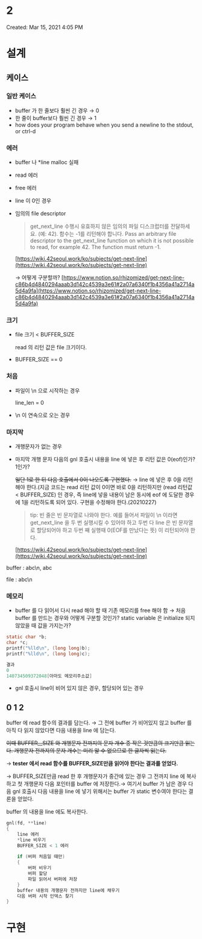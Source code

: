 # 2

Created: Mar 15, 2021 4:05 PM

# 설계

## 케이스

### 일반 케이스

- buffer 가 한 줄보다 훨씬 긴 경우 → 0
- 한 줄이 buffer보다 훨씬 긴 경우 → 1
- how does your program behave when you send a newline to the stdout, or ctrl-d

### 에러

- buffer 나 *line malloc 실패
- read 에러
- free 에러
- line 이 0인 경우
- 임의의 file descriptor

    > get_next_line 수행시 유효하지 않은 임의의 파일 디스크럽터를 전달하세요. (예: 42). 함수는 -1를 리턴해야 합니다.  Pass an arbitrary file descriptor to the get_next_line function on which it is not possible to read, for example 42. The function must return -1.

    [https://wiki.42seoul.work/ko/subjects/get-next-line](https://wiki.42seoul.work/ko/subjects/get-next-line)

    → 어떻게 구분할까? [https://www.notion.so/rhizomized/get-next-line-c86b4d4840294aaab3d142c4539a3e61#2a07a6340f1b4356a41a2714a5d4a9fa](https://www.notion.so/rhizomized/get-next-line-c86b4d4840294aaab3d142c4539a3e61#2a07a6340f1b4356a41a2714a5d4a9fa)

### 크기

- file  크기 < BUFFER_SIZE

    read  의 리턴 값은 file 크기이다. 

- BUFFER_SIZE == 0

### 처음

- 파일이 \n 으로 시작하는 경우

    line_len = 0

- \n 이 연속으로 오는 경우

### 마지막

- 개행문자가 없는 경우
- 마지막 개행 문자 다음의 gnl 호출시 내용을 line 에 넣은 후 리턴 값은 0(eof)인가? 1인가?

    ~~일단 1로 한 뒤 다음 호출에서 0이 나오도록 구현했다.~~  → line 에 넣은 후 0을 리턴해야 한다.(지금 코드는 read 리턴 값이 0이면 바로 0을 리턴하지만 (read 리턴값 < BUFFER_SIZE) 인 경우, 즉 line에 넣을 내용이 남은 동시에 eof 에 도달한 경우에 1을 리턴하도록 되어 있다. 구현을 수정해야 한다.(20210227)

    > tip: 빈 줄은 빈 문자열로 나와야 한다. 예를 들어서 파일이 \n 이라면 get_next_line 을 두 번 실행시킬 수 있어야 하고 두번 다 line 은 빈 문자열로 할당되어야 하고 두번 째 실행때 0(EOF를 만났다는 뜻) 이 리턴되어야 한다.

    [https://wiki.42seoul.work/ko/subjects/get-next-line](https://wiki.42seoul.work/ko/subjects/get-next-line)

buffer : abc\n, abc

file : abc\n

### 메모리

- buffer 를 다 읽어서 다시 read 해야 할 때 기존 메모리를 free 해야 함 → 처음 buffer 를 만드는 경우와 어떻게 구분할 것인가? static variable 은 initialize 되지 않았을 때 값을 가지는가?

```c
static char *b;
char *c;
printf("%lld\n", (long long)b);
printf("%lld\n", (long long)c);

결과
0
140734509372048[아마도 메모리주소값]
```

- gnl 호출시 line이 비어 있지 않은 경우, 할당되어 있는 경우

## 0 1 2

buffer 에 read 함수의 결과를 담는다. → 그 전에 buffer  가 비어있지 않고 buffer 를 아직 다 읽지 않았다면 다음 내용을 line 에 담는다.

~~이때 BUFFER__SIZE 와 개행문자 전까지의 문자 개수 중 작은 것만큼의 크기만큼 읽는다. 개행문자 전까지의 문자 개수는 미리 알 수 없으므로 한 글자씩 읽는다.~~ 

→ **tester 에서 read 함수를 BUFFER_SIZE만큼 읽어야 한다는 결과를 얻었다.** 

→ BUFFER_SIZE만큼 read 한 후 개행문자가 중간에 있는 경우 그 전까지 line 에 복사하고 첫 개행문자 다음 포인터를 buffer 에 저장한다.→ 여기서 buffer 가 남은 경우 다음 gnl 호출시  다음 내용을 line 에 넣기 위해서는 buffer 가 static 변수여야 한다는 결론을 얻었다.

buffer  의 내용을 line 에도 복사한다.

```c
gnl(fd, **line)
{
	line 에러
	*line 비우기
	BUFFER_SIZE < 1 에러
	
	if (버퍼 처음일 때만)
	{
		버퍼 비우기
		버퍼 할당
		파일 읽어서 버퍼에 저장
	}
	buffer 내용의 개행문자 전까지만 line에 채우기
	다음 버퍼 시작 인덱스 찾기
}
```

# 구현